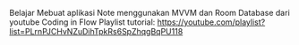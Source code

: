 Belajar Mebuat aplikasi Note menggunakan MVVM dan Room Database dari youtube Coding in Flow
Playlist tutorial: https://youtube.com/playlist?list=PLrnPJCHvNZuDihTpkRs6SpZhqgBqPU118

